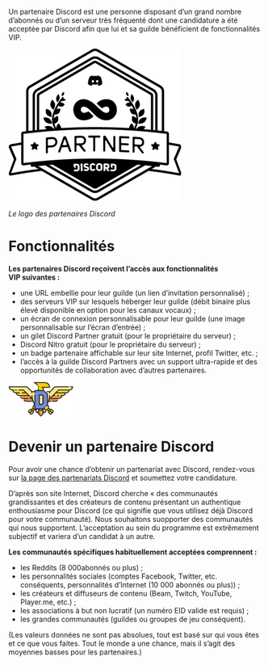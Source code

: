 <!-- TITLE: Partenaire -->

Un partenaire Discord est une personne disposant d’un grand nombre d’abonnés ou d’un serveur très fréquenté dont une candidature a été acceptée par Discord afin que lui et sa guilde bénéficient de fonctionnalités VIP.

![Partnerlogo](/uploads/partner/partnerlogo.png "Partnerlogo")

*Le logo des partenaires Discord*

# Fonctionnalités
**Les partenaires Discord reçoivent l’accès aux fonctionnalités VIP suivantes :**
* une URL embellie pour leur guilde (un lien d’invitation personnalisé) ;
* des serveurs VIP sur lesquels héberger leur guilde (débit binaire plus élevé disponible en option pour les canaux vocaux) ;
* un écran de connexion personnalisable pour leur guilde (une image personnalisable sur l’écran d’entrée) ;
* un gilet Discord Partner gratuit (pour le propriétaire du serveur) ;
* Discord Nitro gratuit (pour le propriétaire du serveur) ;
* un badge partenaire affichable sur leur site Internet, profil Twitter, etc. ;
* l’accès à la guilde Discord Partners avec un support ultra-rapide et des opportunités de collaboration avec d’autres partenaires.

![Njjbheg](/uploads/partner/njjbheg.png "Njjbheg")

# Devenir un partenaire Discord
Pour avoir une chance d’obtenir un partenariat avec Discord, rendez-vous sur [la page des partenariats Discord](http://discordapp.com/partners) et soumettez votre candidature.

D’après son site Internet, Discord cherche « des communautés grandissantes et des créateurs de contenu présentant un authentique enthousiasme pour Discord (ce qui signifie que vous utilisez déjà Discord pour votre communauté). Nous souhaitons suopporter des communautés qui nous supportent. L’acceptation au sein du programme est extrêmement subjectif et variera d’un candidat à un autre.

**Les communautés spécifiques habituellement acceptées comprennent :**
* les Reddits (8 000abonnés ou plus) ;
* les personnalités sociales (comptes Facebook, Twitter, etc. conséquents, personnalités d’Internet (10 000 abonnés ou plus)) ;
* les créateurs et diffuseurs de contenu (Beam, Twitch, YouTube, Player.me, etc.) ;
* les associations à but non lucratif (un numéro EID valide est requis) ;
* les grandes communautés (guildes ou groupes de jeu conséquent).

(Les valeurs données ne sont pas absolues, tout est basé sur qui vous êtes et ce que vous faites. Tout le monde a une chance, mais il s’agit des moyennes basses pour les partenaires.)